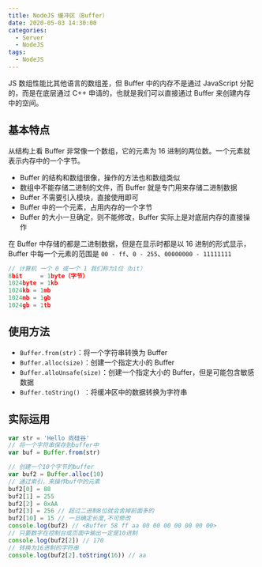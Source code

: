 ```yaml
---
title: NodeJS 缓冲区（Buffer）
date: 2020-05-03 14:30:00
categories:
  - Server
  - NodeJS
tags: 
  - NodeJS
---
```

JS 数组性能比其他语言的数组差，但 Buffer 中的内存不是通过 JavaScript 分配的，而是在底层通过 C++ 申请的，也就是我们可以直接通过 Buffer 来创建内存中的空间。

<!-- more -->

## 基本特点

从结构上看 Buffer 非常像一个数组，它的元素为 16 进制的两位数。一个元素就表示内存中的一个字节。

- Buffer 的结构和数组很像，操作的方法也和数组类似
- 数组中不能存储二进制的文件，而 Buffer 就是专门用来存储二进制数据
- Buffer 不需要引入模块，直接使用即可
- Buffer 中的一个元素，占用内存的一个字节
- Buffer 的大小一旦确定，则不能修改，Buffer 实际上是对底层内存的直接操作

在 Buffer 中存储的都是二进制数据，但是在显示时都是以 16 进制的形式显示，Buffer 中每一个元素的范围是 `00 - ff`、`0 - 255`、`00000000 - 11111111`

~~~javascript
// 计算机 一个 0 或一个 1 我们称为1位（bit）
8bit     = 1byte（字节）
1024byte = 1kb
1024kb = 1mb
1024mb = 1gb
1024gb = 1tb
~~~

## 使用方法

- `Buffer.from(str)`：将一个字符串转换为 Buffer
- `Buffer.alloc(size)`：创建一个指定大小的 Buffer
- `Buffer.alloUnsafe(size)`：创建一个指定大小的 Buffer，但是可能包含敏感数据
- `Buffer.toString() `：将缓冲区中的数据转换为字符串

## 实际运用

~~~js
var str = 'Hello 尚硅谷'
// 将一个字符串保存到buffer中
var buf = Buffer.from(str)
~~~

~~~js
// 创建一个10个字节的buffer
var buf2 = Buffer.alloc(10)
// 通过索引，来操作buf中的元素
buf2[0] = 88
buf2[1] = 255
buf2[2] = 0xAA
buf2[3] = 256 // 超过二进制8位就会舍掉前面多的
buf2[10] = 15 // 一旦确定长度,不可修改
console.log(buf2) // <Buffer 58 ff aa 00 00 00 00 00 00 00>
// 只要数字在控制台或页面中输出一定是10进制
console.log(buf2[2]) // 170
// 转换为16进制的字符串
console.log(buf2[2].toString(16)) // aa
~~~
